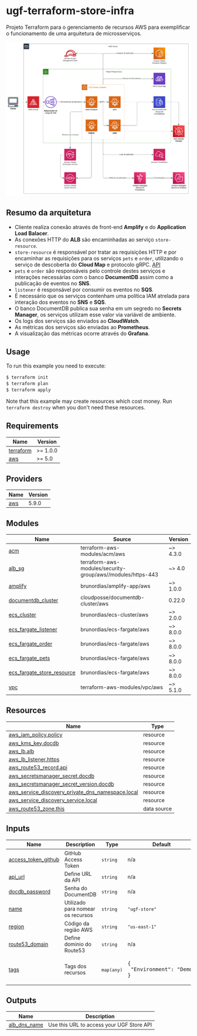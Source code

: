 # ugf-terraform-store-infra
Projeto Terraform para o gerenciamento de recursos AWS para exemplificar o funcionamento de uma arquitetura de microsserviços.

![Diagram](/assets/img/diagram.jpeg)

## Resumo da arquitetura
* Cliente realiza conexão através de front-end **Amplify** e do **Application Load Balacer**.
* As conexões HTTP do **ALB** são encaminhadas ao serviço `store-resource`.
* `store-resource` é responsável por tratar as requisições HTTP e por encaminhar as requisições para os serviços `pets` e `order`, utilizando o serviço de descoberta do **Cloud Map** e protocolo gRPC. [API](/assets/openapi/store_resource.openapi.yaml)
* `pets` e `order` são responsáveis pelo controle destes serviços e interações necessárias com o banco **DocumentDB** assim como a publicação de eventos no **SNS**.
* `listener` é responsável por consumir os eventos no **SQS**.
* É necessário que os serviços contenham uma política IAM atrelada para interação dos eventos no **SNS** e **SQS**.
* O banco DocumentDB publica sua senha em um segredo no **Secrets Manager**, os serviços utilizam esse valor via variável de ambiente.
* Os logs dos serviços são enviados ao **CloudWatch**.
* As métricas dos serviços são enviadas ao **Prometheus**.
* A visualização das métricas ocorre através do **Grafana**.


## Usage

To run this example you need to execute:

```bash
$ terraform init
$ terraform plan
$ terraform apply
```

Note that this example may create resources which cost money. Run `terraform destroy` when you don't need these resources.


## Requirements

| Name | Version |
|------|---------|
| <a name="requirement_terraform"></a> [terraform](#requirement\_terraform) | >= 1.0.0 |
| <a name="requirement_aws"></a> [aws](#requirement\_aws) | >= 5.0 |

## Providers

| Name | Version |
|------|---------|
| <a name="provider_aws"></a> [aws](#provider\_aws) | 5.9.0 |

## Modules

| Name | Source | Version |
|------|--------|---------|
| <a name="module_acm"></a> [acm](#module\_acm) | terraform-aws-modules/acm/aws | ~> 4.3.0 |
| <a name="module_alb_sg"></a> [alb\_sg](#module\_alb\_sg) | terraform-aws-modules/security-group/aws//modules/https-443 | ~> 4.0 |
| <a name="module_amplify"></a> [amplify](#module\_amplify) | brunordias/amplify-app/aws | ~> 1.0.0 |
| <a name="module_documentdb_cluster"></a> [documentdb\_cluster](#module\_documentdb\_cluster) | cloudposse/documentdb-cluster/aws | 0.22.0 |
| <a name="module_ecs_cluster"></a> [ecs\_cluster](#module\_ecs\_cluster) | brunordias/ecs-cluster/aws | ~> 2.0.0 |
| <a name="module_ecs_fargate_listener"></a> [ecs\_fargate\_listener](#module\_ecs\_fargate\_listener) | brunordias/ecs-fargate/aws | ~> 8.0.0 |
| <a name="module_ecs_fargate_order"></a> [ecs\_fargate\_order](#module\_ecs\_fargate\_order) | brunordias/ecs-fargate/aws | ~> 8.0.0 |
| <a name="module_ecs_fargate_pets"></a> [ecs\_fargate\_pets](#module\_ecs\_fargate\_pets) | brunordias/ecs-fargate/aws | ~> 8.0.0 |
| <a name="module_ecs_fargate_store_resource"></a> [ecs\_fargate\_store\_resource](#module\_ecs\_fargate\_store\_resource) | brunordias/ecs-fargate/aws | ~> 8.0.0 |
| <a name="module_vpc"></a> [vpc](#module\_vpc) | terraform-aws-modules/vpc/aws | ~> 5.1.0 |

## Resources

| Name | Type |
|------|------|
| [aws_iam_policy.policy](https://registry.terraform.io/providers/hashicorp/aws/latest/docs/resources/iam_policy) | resource |
| [aws_kms_key.docdb](https://registry.terraform.io/providers/hashicorp/aws/latest/docs/resources/kms_key) | resource |
| [aws_lb.alb](https://registry.terraform.io/providers/hashicorp/aws/latest/docs/resources/lb) | resource |
| [aws_lb_listener.https](https://registry.terraform.io/providers/hashicorp/aws/latest/docs/resources/lb_listener) | resource |
| [aws_route53_record.api](https://registry.terraform.io/providers/hashicorp/aws/latest/docs/resources/route53_record) | resource |
| [aws_secretsmanager_secret.docdb](https://registry.terraform.io/providers/hashicorp/aws/latest/docs/resources/secretsmanager_secret) | resource |
| [aws_secretsmanager_secret_version.docdb](https://registry.terraform.io/providers/hashicorp/aws/latest/docs/resources/secretsmanager_secret_version) | resource |
| [aws_service_discovery_private_dns_namespace.local](https://registry.terraform.io/providers/hashicorp/aws/latest/docs/resources/service_discovery_private_dns_namespace) | resource |
| [aws_service_discovery_service.local](https://registry.terraform.io/providers/hashicorp/aws/latest/docs/resources/service_discovery_service) | resource |
| [aws_route53_zone.this](https://registry.terraform.io/providers/hashicorp/aws/latest/docs/data-sources/route53_zone) | data source |

## Inputs

| Name | Description | Type | Default | Required |
|------|-------------|------|---------|:--------:|
| <a name="input_access_token_github"></a> [access\_token\_github](#input\_access\_token\_github) | GitHub Access Token | `string` | n/a | yes |
| <a name="input_api_url"></a> [api\_url](#input\_api\_url) | Define URL da API | `string` | n/a | yes |
| <a name="input_docdb_password"></a> [docdb\_password](#input\_docdb\_password) | Senha do DocumentDB | `string` | n/a | yes |
| <a name="input_name"></a> [name](#input\_name) | Utilizado para nomear os recursos | `string` | `"ugf-store"` | no |
| <a name="input_region"></a> [region](#input\_region) | Código da região AWS | `string` | `"us-east-1"` | no |
| <a name="input_route53_domain"></a> [route53\_domain](#input\_route53\_domain) | Define dominio do Route53 | `string` | n/a | yes |
| <a name="input_tags"></a> [tags](#input\_tags) | Tags dos recursos | `map(any)` | <pre>{<br>  "Environment": "Demo"<br>}</pre> | no |

## Outputs

| Name | Description |
|------|-------------|
| <a name="output_alb_dns_name"></a> [alb\_dns\_name](#output\_alb\_dns\_name) | Use this URL to access your UGF Store API |
